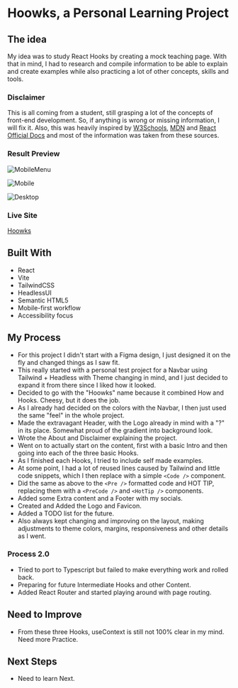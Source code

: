 # Hoowks, a Personal Learning Project

## The idea
My idea was to study React Hooks by creating a mock teaching page. With that in mind, I had to research and compile information to be able to explain and create examples while also practicing a lot of other concepts, skills and tools.

### Disclaimer
This is all coming from a student, still grasping a lot of the concepts of front-end development. So, if anything is wrong or missing information, I will fix it. Also, this was heavily inspired by [W3Schools](https://www.w3schools.com/), [MDN](https://developer.mozilla.org/en-US/) and [React Official Docs](https://reactjs.org/docs/getting-started.html) and most of the information was taken from these sources.

### Result Preview

![MobileMenu](/MobileMenu.png)

![Mobile](/Mobile.png)

![Desktop](/Desktop.png)

### Live Site
[Hoowks](https://hoowks.netlify.app/)

## Built With

- React
- Vite
- TailwindCSS
- HeadlessUI
- Semantic HTML5
- Mobile-first workflow
- Accessibility focus

## My Process

- For this project I didn't start with a Figma design, I just designed it on the fly and changed things as I saw fit.
- This really started with a personal test project for a Navbar using Tailwind + Headless with Theme changing in mind, and I just decided to expand it from there since I liked how it looked.
- Decided to go with the "Hoowks" name because it combined How and Hooks. Cheesy, but it does the job.
- As I already had decided on the colors with the Navbar, I then just used the same "feel" in the whole project.
- Made the extravagant Header, with the Logo already in mind with a "?" in its place. Somewhat proud of the gradient into background look.
- Wrote the About and Disclaimer explaining the project.
- Went on to actually start on the content, first with a basic Intro and then going into each of the three basic Hooks.
- As I finished each Hooks, I tried to include self made examples.
- At some point, I had a lot of reused lines caused by Tailwind and little code snippets, which I then replace with a simple `<Code />` component.
- Did the same as above to the `<Pre />` formatted code and HOT TIP, replacing them with a `<PreCode />` and `<HotTip />` components.
- Added some Extra content and a Footer with my socials.
- Created and Added the Logo and Favicon.
- Added a TODO list for the future.
- Also always kept changing and improving on the layout, making adjustments to theme colors, margins, responsiveness and other details as I went.

### Process 2.0
- Tried to port to Typescript but failed to make everything work and rolled back.
- Preparing for future Intermediate Hooks and other Content.
- Added React Router and started playing around with page routing.


## Need to Improve

- From these three Hooks, useContext is still not 100% clear in my mind. Need more Practice.

## Next Steps

- Need to learn Next.
